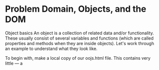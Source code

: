 <h1>Problem Domain, Objects, and the DOM</h1>

Object basics
An object is a collection of related data and/or functionality. These usually consist of several variables and functions (which are called properties and methods when they are inside objects). Let's work through an example to understand what they look like.

To begin with, make a local copy of our oojs.html file. This contains very little — a <script> element for us to write our source code into. We'll use this as a basis for exploring basic object syntax. While working with this example you should have your developer tools JavaScript console open and ready to type in some commands.

As with many things in JavaScript, creating an object often begins with defining and initializing a variable.

The value of an object member can be pretty much anything — in our person object we've got a number, an array, and two functions. The first two items are data items, and are referred to as the object's properties. The last two items are functions that allow the object to do something with that data, and are referred to as the object's methods.

When the object's members are functions there's a simpler syntax. Instead of bio: function () we can write bio().

n object like this is referred to as an object literal — we've literally written out the object contents as we've come to create it. This is different compared to objects instantiated from classes, which we'll look at later on.

It is very common to create an object using an object literal when you want to transfer a series of structured, related data items in some manner, for example sending a request to the server to be put into a database. Sending a single object is much more efficient than sending several items individually, and it is easier to work with than an array, when you want to identify individual items by name.

**Dot notation**
Above, you accessed the object's properties and methods using dot notation. The object name (person) acts as the namespace — it must be entered first to access anything inside the object. Next you write a dot, then the item you want to access — this can be the name of a simple property, an item of an array property, or a call to one of the object's methods.

**Objects as object properties**
An object property can itself be an object.

person.age;
person.bio();

Objects as object properties
An object property can itself be an object. For example, try changing the name member from

const person = {
  name: ["Bob", "Smith"],
};

to

const person = {
  name: {
    first: "Bob",
    last: "Smith",
  },
  // …
};

To access these items you just need to chain the extra step onto the end with another dot. Try these in the JS console:

person.name.first;
person.name.last;

If you do this, you'll also need to go through your method code and change any instances of

name[0];
name[1];

to

name.first;
name.last;

Otherwise, your methods will no longer work.

Bracket notation
Bracket notation provides an alternative way to access object properties. Instead of using dot notation like this:

person.age;
person.name.first;

You can instead use brackets:

person["age"];
person["name"]["first"];

This looks very similar to how you access the items in an array, and it is basically the same thing — instead of using an index number to select an item, you are using the name associated with each member's value. It is no wonder that objects are sometimes called associative arrays — they map strings to values in the same way that arrays map numbers to values.

Dot notation is generally preferred over bracket notation because it is more succinct and easier to read. However there are some cases where you have to use brackets. For example, if an object property name is held in a variable, then you can't use dot notation to access the value, but you can access the value using bracket notation.

Setting object members
So far we've only looked at retrieving (or getting) object members — you can also set (update) the value of object members by declaring the member you want to set (using dot or bracket notation), like this:

person.age = 45;
person["name"]["last"] = "Cratchit";

Try entering the above lines, and then getting the members again to see how they've changed, like so:

person.age;
person["name"]["last"];

Setting members doesn't just stop at updating the values of existing properties and methods; you can also create completely new members. Try these in the JS console:

person["eyes"] = "hazel";
person.farewell = function () {
  console.log("Bye everybody!");
};

You can now test out your new members:

person["eyes"];
person.farewell();

One useful aspect of bracket notation is that it can be used to set not only member values dynamically, but member names too. Let's say we wanted users to be able to store custom value types in their people data, by typing the member name and value into two text inputs. We could get those values like this:

const myDataName = nameInput.value;
const myDataValue = nameValue.value;

We could then add this new member name and value to the person object like this:

person[myDataName] = myDataValue;

To test this, try adding the following lines into your code, just below the closing curly brace of the person object:

const myDataName = "height";
const myDataValue = "1.75m";
person[myDataName] = myDataValue;

Now try saving and refreshing, and entering the following into your text input:

person.height;

Adding a property to an object using the method above isn't possible with dot notation, which can only accept a literal member name, not a variable value pointing to a name.

**What is "this"?**

You are probably wondering what "this" is. The this keyword refers to the current object the code is being written inside — so in this case this is equivalent to person. So why not just write person instead?

Well, when you only have to create a single object literal, it's not so useful. But if you create more than one, this enables you to use the same method definition for every object you create.

In this case, person1.introduceSelf() outputs "Hi! I'm Chris."; person2.introduceSelf() on the other hand outputs "Hi! I'm Deepti.", even though the method's code is exactly the same in each case. This isn't hugely useful when you are writing out object literals by hand, but it will be essential when we start using constructors to create more than one object from a single object definition.

**Introducing constructors**
Using object literals is fine when you only need to create one object, but if you have to create more than one, as in the previous section, they're seriously inadequate. We have to write out the same code for every object we create, and if we want to change some properties of the object - like adding a height property - then we have to remember to update every object.

We would like a way to define the "shape" of an object — the set of methods and the properties it can have — and then create as many objects as we like, just updating the values for the properties that are different.

The first version of this is just a function:

function createPerson(name) {
  const obj = {};
  obj.name = name;
  obj.introduceSelf = function () {
    console.log(`Hi! I'm ${this.name}.`);
  };
  return obj;
}

This function creates and returns a new object each time we call it. The object will have two members:

a property name
a method introduceSelf().
Note that createPerson() takes a parameter name to set the value of the name property, but the value of the introduceSelf() method will be the same for all objects created using this function. This is a very common pattern for creating objects.

Now we can create as many objects as we like, reusing the definition:

const salva = createPerson("Salva");
salva.name;
salva.introduceSelf();

const frankie = createPerson("Frankie");
frankie.name;
frankie.introduceSelf();

This works fine but is a bit long-winded: we have to create an empty object, initialize it, and return it. A better way is to use a constructor. A constructor is just a function called using the new keyword. When you call a constructor, it will:

create a new object
bind this to the new object, so you can refer to this in your constructor code
run the code in the constructor
return the new object.
Constructors, by convention, start with a capital letter and are named for the type of object they create. So we could rewrite our example like this:

function Person(name) {
  this.name = name;
  this.introduceSelf = function () {
    console.log(`Hi! I'm ${this.name}.`);
  };
}

To call Person() as a constructor, we use new:

const salva = new Person("Salva");
salva.name;
salva.introduceSelf();

const frankie = new Person("Frankie");
frankie.name;
frankie.introduceSelf();

<h1>Introduction to the DOM</h1>

The Document Object Model (DOM) is the data representation of the objects that comprise the structure and content of a document on the web.

**What is the DOM?**
The Document Object Model (DOM) is a programming interface for web documents. It represents the page so that programs can change the document structure, style, and content. The DOM represents the document as nodes and objects; that way, programming languages can interact with the page.

A web page is a document that can be either displayed in the browser window or as the HTML source. In both cases, it is the same document but the Document Object Model (DOM) representation allows it to be manipulated. As an object-oriented representation of the web page, it can be modified with a scripting language such as JavaScript.

For example, the DOM specifies that the querySelectorAll method in this code snippet must return a list of all the <p> elements in the document:

const paragraphs = document.querySelectorAll("p");
// paragraphs[0] is the first <p> element
// paragraphs[1] is the second <p> element, etc.
alert(paragraphs[0].nodeName);

All of the properties, methods, and events available for manipulating and creating web pages are organized into objects. For example, the document object that represents the document itself, any table objects that implement the HTMLTableElement DOM interface for accessing HTML tables, and so forth, are all objects.

The DOM is built using multiple APIs that work together. The core DOM defines the entities describing any document and the objects within it. This is expanded upon as needed by other APIs that add new features and capabilities to the DOM.

**DOM and JavaScript**
The previous short example, like nearly all examples, is JavaScript. That is to say, it is written in JavaScript, but uses the DOM to access the document and its elements. The DOM is not a programming language, but without it, the JavaScript language wouldn't have any model or notion of web pages, HTML documents, SVG documents, and their component parts. The document as a whole, the head, tables within the document, table headers, text within the table cells, and all other elements in a document are parts of the document object model for that document. They can all be accessed and manipulated using the DOM and a scripting language like JavaScript.

The DOM is not part of the JavaScript language, but is instead a Web API used to build websites. JavaScript can also be used in other contexts. For example, Node.js runs JavaScript programs on a computer, but provides a different set of APIs, and the DOM API is not a core part of the Node.js runtime.

The DOM was designed to be independent of any particular programming language, making the structural representation of the document available from a single, consistent API. Even if most web developers will only use the DOM through JavaScript, implementations of the DOM can be built for any language.

**Accessing the DOM**
You don't have to do anything special to begin using the DOM. You use the API directly in JavaScript from within what is called a script, a program run by a browser.

When you create a script, whether inline in a <script> element or included in the web page, you can immediately begin using the API for the document or window objects to manipulate the document itself, or any of the various elements in the web page (the descendant elements of the document). Your DOM programming may be something as simple as the following example, which displays a message on the console by using the console.log() function:

<body onload="console.log('Welcome to my home page!');">
  …
</body>

As it is generally not recommended to mix the structure of the page (written in HTML) and manipulation of the DOM (written in JavaScript), the JavaScript parts will be grouped together here, and separated from the HTML.

**Fundamental data types**
This page tries to describe the various objects and types in simple terms. But there are a number of different data types being passed around the API that you should be aware of.

**NOTE**: Because the vast majority of code that uses the DOM revolves around manipulating HTML documents, it's common to refer to the nodes in the DOM as elements, although strictly speaking not every node is an element.

There are also some common terminology considerations to keep in mind. It's common to refer to any Attr node as an attribute, for example, and to refer to an array of DOM nodes as a nodeList. You'll find these terms and others to be introduced and used throughout the documentation.

**DOM interfaces**
This guide is about the objects and the actual things you can use to manipulate the DOM hierarchy. There are many points where understanding how these work can be confusing. For example, the object representing the HTML form element gets its name property from the HTMLFormElement interface but its className property from the HTMLElement interface. In both cases, the property you want is in that form object.

But the relationship between objects and the interfaces that they implement in the DOM can be confusing, and so this section attempts to say a little something about the actual interfaces in the DOM specification and how they are made available.

**Interfaces and objects**
Many objects implement several different interfaces. The table object, for example, implements a specialized HTMLTableElement interface, which includes such methods as createCaption and insertRow. But since it's also an HTML element, table implements the Element interface described in the DOM Element Reference chapter. And finally, since an HTML element is also, as far as the DOM is concerned, a node in the tree of nodes that make up the object model for an HTML or XML page, the table object also implements the more basic Node interface, from which Element derives.

When you get a reference to a table object, as in the following example, you routinely use all three of these interfaces interchangeably on the object, perhaps without knowing it.

**Adding a child element**
This example uses a <div> element containing a <div> and two <button> elements. When the user clicks the first button we create a new element and add it as a child of the <div>. When the user clicks the second button we remove the child element. We use:

Document.querySelector() to access the <div> and the buttons
EventTarget.addEventListener() to listen for button clicks
Document.createElement to create the element
Node.appendChild() to add the child
Node.removeChild() to remove the child.